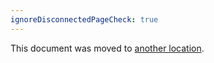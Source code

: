 ```yaml
---
ignoreDisconnectedPageCheck: true
---
```


This document was moved to [another location](../../team/product-dev/documentation/structure.md).
